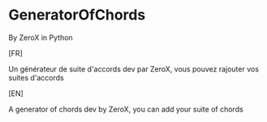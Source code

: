 # GeneratorOfChords

By ZeroX in Python

[FR]

Un générateur de suite d'accords dev par ZeroX, vous pouvez rajouter vos suites d'accords

[EN]

A generator of chords dev by ZeroX, you can add your suite of chords

